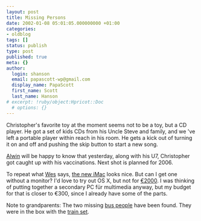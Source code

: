 ```yaml
---
layout: post
title: Missing Persons
date: 2002-01-08 05:01:05.000000000 +01:00
categories:
- oldblog
tags: []
status: publish
type: post
published: true
meta: {}
author:
  login: shanson
  email: papascott-wp@gmail.com
  display_name: PapaScott
  first_name: Scott
  last_name: Hanson
# excerpt: !ruby/object:Hpricot::Doc
  # options: {}
---
```

<p>Christopher's favorite toy at the moment seems not to be a toy, but a CD player. He got a set of kids CDs from his Uncle Steve and family, and we 've left a portable player within reach in his room. He gets a kick out of turning it on and off and pushing the skip button to start a new song.</p>
<p><a href="http://www.vfth.com/2002/01/08">Alwin</a> will be happy to know that yesterday, along with his U7, Christopher got caught up with his vaccinations. Next shot is planned for 2006.</p>
<p>To repeat what <a href="http://wmf.editthispage.com/2002/01/07">Wes</a> says, <a href="http://www.apple.com/imac/">the new iMac</a> looks nice. But can I get one without a monitor? I'd love to try out OS X, but not for <a href="http://www.apple.com/germanstore/">&euro;2000</a>. I was thinking of putting together a secondary PC für multimedia anyway, but my budget for that is closer to &euro;300, since I already have some of the parts.</p>
<p>Note to grandparents: The two missing <a href="http://www.littletikes.com/toyfinder/productsfull.asp?sku=0813">bus people</a> have been found. They were in the box with the <a href="http://www.target.com/common/catalog/product.jhtml?prodid=38879">train set</a>.</p>
